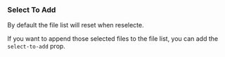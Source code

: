 ### Select To Add

By default the file list will reset when reselecte.

If you want to append those selected files to the file list, you can add the `select-to-add` prop.
